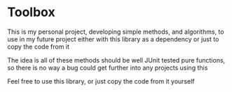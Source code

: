 # Toolbox
This is my personal project, developing simple methods, and algorithms, to use in my future project 
either with this library as a dependency or just to copy the code from it

The idea is all of these methods should be well JUnit tested pure functions, so there is no way
a bug could get further into any projects using this

Feel free to use this library, or just copy the code from it yourself